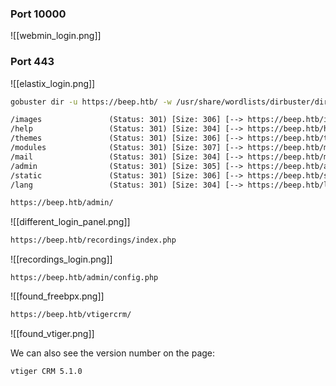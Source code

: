 ### Port 10000

![[webmin_login.png]]

### Port 443

![[elastix_login.png]]

```bash
gobuster dir -u https://beep.htb/ -w /usr/share/wordlists/dirbuster/directory-list-2.3-medium.txt -o /HTB-boxes/beep/enum/web/gob_dir.md -k
```

```txt
/images               (Status: 301) [Size: 306] [--> https://beep.htb/images/]
/help                 (Status: 301) [Size: 304] [--> https://beep.htb/help/]
/themes               (Status: 301) [Size: 306] [--> https://beep.htb/themes/]
/modules              (Status: 301) [Size: 307] [--> https://beep.htb/modules/]
/mail                 (Status: 301) [Size: 304] [--> https://beep.htb/mail/]
/admin                (Status: 301) [Size: 305] [--> https://beep.htb/admin/]
/static               (Status: 301) [Size: 306] [--> https://beep.htb/static/]
/lang                 (Status: 301) [Size: 304] [--> https://beep.htb/lang/]
```

```txt
https://beep.htb/admin/
```

![[different_login_panel.png]]

```txt
https://beep.htb/recordings/index.php
```

![[recordings_login.png]]

```
https://beep.htb/admin/config.php
```

![[found_freebpx.png]]

```txt
https://beep.htb/vtigercrm/
```

![[found_vtiger.png]]

We can also see the version number on the page:

```txt
vtiger CRM 5.1.0
```